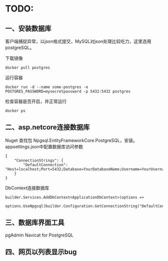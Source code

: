 # TODO:

## 一、安装数据库
客户端捕捉异常，以json格式提交，MySQL对json处理比较吃力，这里选用postgreSQL。

下载镜像

```
docker pull postgres

```

运行容器
```
docker run -d --name some-postgres -e POSTGRES_PASSWORD=mysecretpassword -p 5432:5432 postgres
```

检查容器是否开启，并正常运行
```
docker ps
```

## 二、asp.netcore连接数据库
Nuget 查找包 Npgsql.EntityFrameworkCore.PostgreSQL，安装。
appsettings.json中配置数据库访问参数
```
{
	"ConnectionStrings": {
		"DefaultConnection": "Host=localhost;Port=5432;Database=YourDatabaseName;Username=YourUsername;Password=YourPassword"
	}
}
```

DbContext连接数据库
```
builder.Services.AddDbContext<ApplicationDbContext>(options =>
        options.UseNpgsql(builder.Configuration.GetConnectionString("DefaultConnection")));
```

## 三、数据库界面工具
pgAdmin
Navicat for PostgreSQL

## 四、网页以列表显示bug